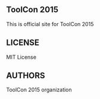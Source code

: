 ## ToolCon 2015
This is official site for ToolCon 2015
## LICENSE
MIT License
## AUTHORS
ToolCon 2015 organization
